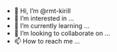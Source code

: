 - 👋 Hi, I’m @rmt-kirill
- 👀 I’m interested in ...
- 🌱 I’m currently learning ...
- 💞️ I’m looking to collaborate on ...
- 📫 How to reach me ...

<!---
rmt-kirill/rmt-kirill is a ✨ special ✨ repository because its `README.md` (this file) appears on your GitHub profile.
You can click the Preview link to take a look at your changes.
--->
